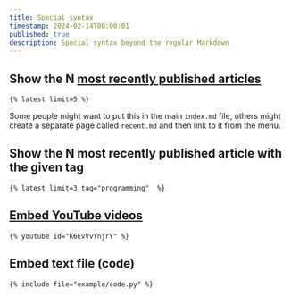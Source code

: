 ```yaml
---
title: Special syntax
timestamp: 2024-02-14T08:00:01
published: true
description: Special syntax beyond the regular Markdown
---
```



## Show the N [most recently published articles](/recent)

```
{% latest limit=5 %}
```

Some people might want to put this in the main `index.md` file, others might create a separate page called `recent.md`
and then link to it from the menu.


## Show the N most recently published article with the given tag

```
{% latest limit=3 tag="programming"  %}
```

## [Embed YouTube videos](/youtube)


```
{% youtube id="K6EvVvYnjrY" %}
```

## Embed text file (code)

```
{% include file="example/code.py" %}
```

